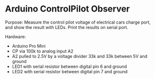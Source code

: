 # Arduino ControlPilot Observer

Purpose: Measure the control pilot voltage of electrical cars charge port, and show the result with LEDs. Print the results on serial port.

Hardware:
- Arduino Pro Mini
- CP via 100k to analog input A2
- A2 pulled to 2.5V by a voltage divider 33k and 33k between 5V and ground
- LED1 with serial resistor between digital pin 6 and ground
- LED2 with serial resistor between digital pin 7 and ground
